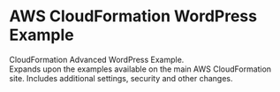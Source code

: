 # AWS CloudFormation WordPress Example
CloudFormation Advanced WordPress Example.  
Expands upon the examples available on the main AWS CloudFormation site. Includes additional settings, security and other changes.
